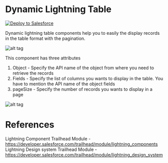 # Dynamic Lightning Table

<a href="https://githubsfdeploy.herokuapp.com?owner=Karanraj&repo=Dynamic-Lightning-Table">
  <img alt="Deploy to Salesforce"
       src="https://raw.githubusercontent.com/afawcett/githubsfdeploy/master/src/main/webapp/resources/img/deploy.png">
</a>

Dynamic lightning table components help you to easily the display records in the table format with the pagination.

![alt tag](https://raw.github.com/Karanraj/Dynamic-Lightning-Table/master/img/LightningApp.png)


This component has three attributes
1. Object - Specify the API name of the object from where you need to retrieve the records
2. Fields - Specify the list of columns you wants to display in the table. You have to mention the API name of the object fields
3. pageSize - Specify the number of records you wants to display in a page


![alt tag](https://raw.github.com/Karanraj/Dynamic-Lightning-Table/master/img/DataTable.png)



# References
Lightning Component Trailhead Module - https://developer.salesforce.com/trailhead/module/lightning_components
Lightning Design system Trailhead Module - https://developer.salesforce.com/trailhead/module/lightning_design_system
